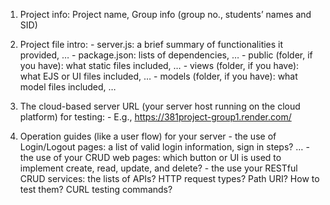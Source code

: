 1. Project info: Project name, Group info (group no., students’ names and SID)

2. Project file intro:
          - server.js: a brief summary of functionalities it provided, …
          - package.json: lists of dependencies, …
          - public (folder, if you have): what static files included, …
          - views (folder, if you have): what EJS or UI files included, …
          - models (folder, if you have): what model files included, …

3. The cloud-based server URL (your server host running on the cloud platform) for testing:
          - E.g., https://381project-group1.render.com/

4. Operation guides (like a user flow) for your server
          - the use of Login/Logout pages: a list of valid login information, sign in steps? …
          - the use of your CRUD web pages: which button or UI is used to implement create, read, update, and delete?
          - the use your RESTful CRUD services: the lists of APIs? HTTP request types? Path URI? How to test them? CURL testing commands?
